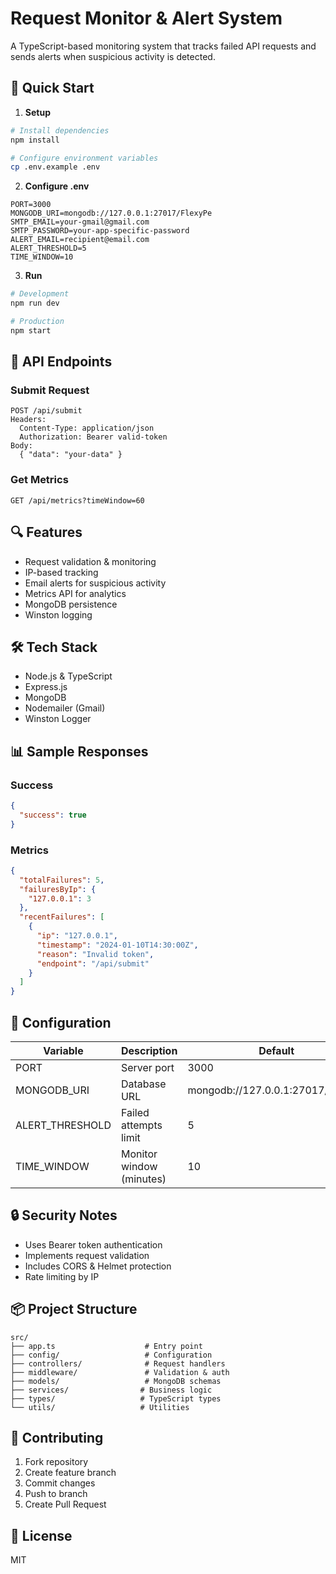 # Request Monitor & Alert System

A TypeScript-based monitoring system that tracks failed API requests and sends alerts when suspicious activity is detected.

## 🚀 Quick Start

1. **Setup**
```bash
# Install dependencies
npm install

# Configure environment variables
cp .env.example .env
```

2. **Configure .env**
```env
PORT=3000
MONGODB_URI=mongodb://127.0.0.1:27017/FlexyPe
SMTP_EMAIL=your-gmail@gmail.com
SMTP_PASSWORD=your-app-specific-password
ALERT_EMAIL=recipient@email.com
ALERT_THRESHOLD=5
TIME_WINDOW=10
```

3. **Run**
```bash
# Development
npm run dev

# Production
npm start
```

## 📡 API Endpoints

### Submit Request
```http
POST /api/submit
Headers:
  Content-Type: application/json
  Authorization: Bearer valid-token
Body:
  { "data": "your-data" }
```

### Get Metrics
```http
GET /api/metrics?timeWindow=60
```

## 🔍 Features

- Request validation & monitoring
- IP-based tracking
- Email alerts for suspicious activity
- Metrics API for analytics
- MongoDB persistence
- Winston logging

## 🛠️ Tech Stack

- Node.js & TypeScript
- Express.js
- MongoDB
- Nodemailer (Gmail)
- Winston Logger

## 📊 Sample Responses

### Success
```json
{
  "success": true
}
```

### Metrics
```json
{
  "totalFailures": 5,
  "failuresByIp": {
    "127.0.0.1": 3
  },
  "recentFailures": [
    {
      "ip": "127.0.0.1",
      "timestamp": "2024-01-10T14:30:00Z",
      "reason": "Invalid token",
      "endpoint": "/api/submit"
    }
  ]
}
```

## 📝 Configuration

| Variable | Description | Default |
|----------|-------------|---------|
| PORT | Server port | 3000 |
| MONGODB_URI | Database URL | mongodb://127.0.0.1:27017/FlexyPe |
| ALERT_THRESHOLD | Failed attempts limit | 5 |
| TIME_WINDOW | Monitor window (minutes) | 10 |

## 🔒 Security Notes

- Uses Bearer token authentication
- Implements request validation
- Includes CORS & Helmet protection
- Rate limiting by IP

## 📦 Project Structure
```
src/
├── app.ts                    # Entry point
├── config/                   # Configuration
├── controllers/              # Request handlers
├── middleware/               # Validation & auth
├── models/                   # MongoDB schemas
├── services/                # Business logic
├── types/                   # TypeScript types
└── utils/                   # Utilities
```

## 🤝 Contributing

1. Fork repository
2. Create feature branch
3. Commit changes
4. Push to branch
5. Create Pull Request

## 📄 License

MIT
